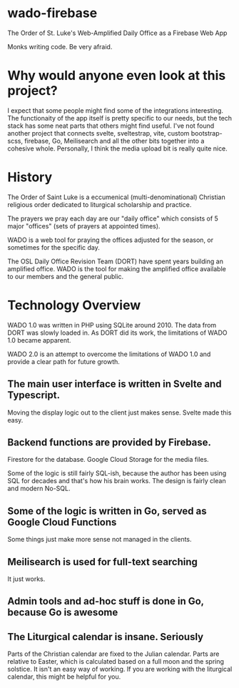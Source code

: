 # wado-firebase

The Order of St. Luke's Web-Amplified Daily Office as a Firebase Web App

Monks writing code. Be very afraid.

# Why would anyone even look at this project?

I expect that some people might find some of the integrations interesting. The functionaity of the app itself is pretty specific to our needs, but the tech stack has some neat parts that others might find useful. I've not found another project that connects svelte, sveltestrap, vite, custom bootstrap-scss, firebase, Go, Meilisearch and all the other bits together into a cohesive whole. Personally, I think the media upload bit is really quite nice.

# History

The Order of Saint Luke is a eccumenical (multi-denominational) Christian religious order dedicated to liturgical scholarship and practice.

The prayers we pray each day are our "daily office" which consists of 5 major "offices" (sets of prayers at appointed times).

WADO is a web tool for praying the offices adjusted for the season, or sometimes for the specific day.

The OSL Daily Office Revision Team (DORT) have spent years building an amplified office. WADO is the tool for making the amplified office available to our members and the general public.

# Technology Overview

WADO 1.0 was written in PHP using SQLite around 2010. The data from DORT was slowly loaded in.
As DORT did its work, the limitations of WADO 1.0 became apparent.

WADO 2.0 is an attempt to overcome the limitations of WADO 1.0 and provide a clear path for future growth.

## The main user interface is written in Svelte and Typescript.

Moving the display logic out to the client just makes sense. Svelte made this easy.

## Backend functions are provided by Firebase.

Firestore for the database.
Google Cloud Storage for the media files.

Some of the logic is still fairly SQL-ish, because the author has been using SQL for decades and that's how his brain works. The design is fairly clean and modern No-SQL.

## Some of the logic is written in Go, served as Google Cloud Functions

Some things just make more sense not managed in the clients.

## Meilisearch is used for full-text searching

It just works.

## Admin tools and ad-hoc stuff is done in Go, because Go is awesome

## The Liturgical calendar is insane. Seriously

Parts of the Christian calendar are fixed to the Julian calendar. Parts are relative to Easter, which is calculated based on a full moon and the spring solstice. It isn't an easy way of working. If you are working with the liturgical calendar, this might be helpful for you.
